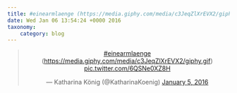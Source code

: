 ```yaml
---
title: #einearmlaenge (https://media.giphy.com/media/c3JeqZlXrEVX2/giphy.gif) http://twitter.com/KatharinaKoenig/status/684524399135997954/photo/1
date: Wed Jan 06 13:54:24 +0000 2016
taxonomy:
    category: blog
---
```

<blockquote class="twitter-tweet" align="center" width="350"><p lang="und" dir="ltr"><a href="https://twitter.com/hashtag/einearmlaenge?src=hash">#einearmlaenge</a> (<a href="https://media.giphy.com/media/c3JeqZlXrEVX2/giphy.gif">https://media.giphy.com/media/c3JeqZlXrEVX2/giphy.gif</a>) <a href="http://twitter.com/KatharinaKoenig/status/684524399135997954/photo/1">pic.twitter.com/6QSNe0XZ8H</a></p>&mdash; Katharina König (@KatharinaKoenig) <a href="https://twitter.com/KatharinaKoenig/status/684524399135997954">January 5, 2016</a></blockquote>
